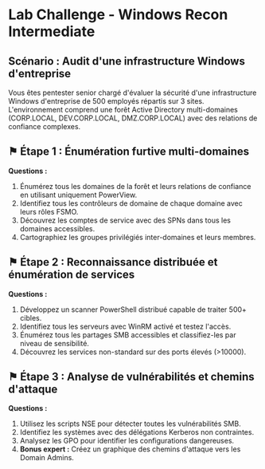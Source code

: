 # Lab Challenge - Windows Recon Intermediate

## Scénario : Audit d'une infrastructure Windows d'entreprise

Vous êtes pentester senior chargé d'évaluer la sécurité d'une infrastructure Windows d'entreprise de 500 employés répartis sur 3 sites. L'environnement comprend une forêt Active Directory multi-domaines (CORP.LOCAL, DEV.CORP.LOCAL, DMZ.CORP.LOCAL) avec des relations de confiance complexes.

## ⚑ Étape 1 : Énumération furtive multi-domaines

**Questions :**
1. Énumérez tous les domaines de la forêt et leurs relations de confiance en utilisant uniquement PowerView.
2. Identifiez tous les contrôleurs de domaine de chaque domaine avec leurs rôles FSMO.
3. Découvrez les comptes de service avec des SPNs dans tous les domaines accessibles.
4. Cartographiez les groupes privilégiés inter-domaines et leurs membres.

## ⚑ Étape 2 : Reconnaissance distribuée et énumération de services

**Questions :**
1. Développez un scanner PowerShell distribué capable de traiter 500+ cibles.
2. Identifiez tous les serveurs avec WinRM activé et testez l'accès.
3. Énumérez tous les partages SMB accessibles et classifiez-les par niveau de sensibilité.
4. Découvrez les services non-standard sur des ports élevés (>10000).

## ⚑ Étape 3 : Analyse de vulnérabilités et chemins d'attaque

**Questions :**
1. Utilisez les scripts NSE pour détecter toutes les vulnérabilités SMB.
2. Identifiez les systèmes avec des délégations Kerberos non contraintes.
3. Analysez les GPO pour identifier les configurations dangereuses.
4. **Bonus expert :** Créez un graphique des chemins d'attaque vers les Domain Admins.

